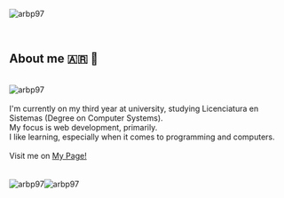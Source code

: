<p><img align="center" src="https://svg-banners.vercel.app/api?type=typeWriter&text1=Alan%20Blangille%20💻&width=1200&height=400" alt="arbp97"></p>
<div align="left">
    <br>
    <h2>About me 🇦🇷 🧉 </h2>
    <br><img src="https://www.codewars.com/users/arbp97/badges/large" alt="arbp97" />
    <br>
    <br>I'm currently on my third year at university, 
    studying Licenciatura en Sistemas (Degree on Computer Systems). 
    <br>My focus is web development, primarily.
    <br>I like learning, especially when it comes to programming and computers.
    <br><br> Visit me on <a href="https://arbp97.github.io/">My Page!</a>
</div>
<br><br>

<div style="display: flex; flex-direction: row;">
 <img src="https://github-readme-stats.vercel.app/api/top-langs?username=arbp97&show_icons=true&theme=dark&locale=en&layout=compact&exclude_repo=btree-view" alt="arbp97" />
 <img src="https://github-readme-stats.vercel.app/api/?username=arbp97&count_private=true&show_icons=true&theme=dark&locale=en&layout=compact" alt="arbp97" />
</div>
